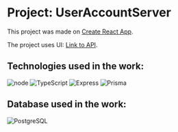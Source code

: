 # Project: UserAccountServer

This project was made on [Create React App](https://github.com/facebook/create-react-app).

The project uses UI: [Link to API](https://byshlata.github.io/userAccount/#/user).

## Technologies used in the work:
<span>
<img src="https://img.shields.io/badge/Node.js-43853D?style=for-the-badge&logo=node.js&logoColor=white" alt="node"  style="max-width:100%;">
<img src="https://img.shields.io/badge/TypeScript-20232A?style=for-the-badge&logo=typescript&logoColor=007ACC" alt="TypeScript"  style="max-width:100%;">
<img src="https://img.shields.io/badge/Express.js-404D59?style=for-the-badge" alt="Express"  style="max-width:100%;">
<img src="https://img.shields.io/badge/Prisma-3982CE?style=for-the-badge&logo=Prisma&logoColor=white" alt="Prisma"  style="max-width:100%;">

## Database used in the work:

<img src="https://img.shields.io/badge/PostgreSQL-316192?style=for-the-badge&logo=postgresql&logoColor=white" alt="PostgreSQL"  style="max-width:100%;">

</span>
